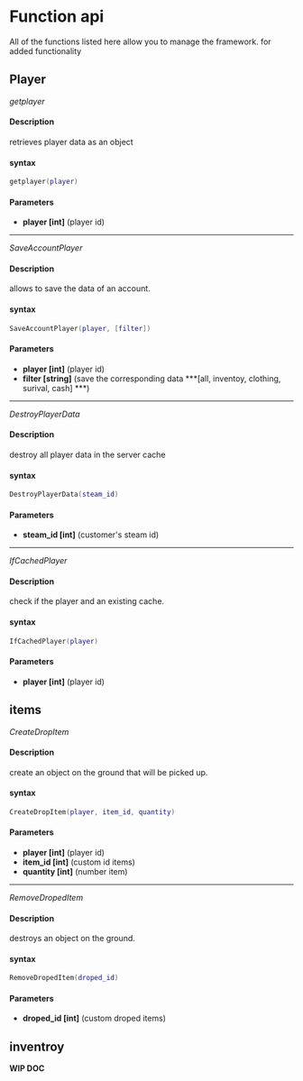 # Function api
All of the functions listed here allow you to manage the framework. for added functionality

## Player

*getplayer*
#### Description
retrieves player data as an object
#### syntax
```lua 
getplayer(player)
```
#### Parameters
- **player [int]** (player id)

------------

*SaveAccountPlayer*
#### Description
allows to save the data of an account.
#### syntax
```lua 
SaveAccountPlayer(player, [filter])
```
#### Parameters
- **player [int]** (player id)
- **filter [string]** (save the corresponding data ***[all, inventoy, clothing, surival, cash] ***)


------------

*DestroyPlayerData*
#### Description
destroy all player data in the server cache
#### syntax
```lua 
DestroyPlayerData(steam_id)
```
#### Parameters
- **steam_id [int]** (customer's steam id)

------------

*IfCachedPlayer*
#### Description
check if the player and an existing cache.
#### syntax
```lua 
IfCachedPlayer(player)
```
#### Parameters
- **player [int]** (player id)

## items
*CreateDropItem*
#### Description
create an object on the ground that will be picked up.
#### syntax
```lua 
CreateDropItem(player, item_id, quantity)
```
#### Parameters
- **player [int]** (player id)
- **item_id [int]** (custom id items)
- **quantity [int]** (number item)

------------

*RemoveDropedItem*
#### Description
destroys an object on the ground.
#### syntax
```lua 
RemoveDropedItem(droped_id)
```
#### Parameters
- **droped_id [int]** (custom droped items)


## inventroy
**WIP DOC**




